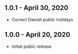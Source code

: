 ## 1.0.1 - April 30, 2020

- Correct Danish public holidays

## 1.0.0 - April 20, 2020

- Initial public release
